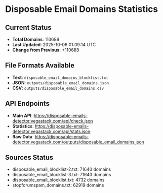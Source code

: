 # Disposable Email Domains Statistics

## Current Status
- **Total Domains**: 110688
- **Last Updated**: 2025-10-06 01:09:14 UTC
- **Change from Previous**: +110688

## File Formats Available
- **Text**: `disposable_email_domains_blocklist.txt`
- **JSON**: `outputs/disposable_email_domains.json`
- **CSV**: `outputs/disposable_email_domains.csv`

## API Endpoints
- **Main API**: https://disposable-emails-detector.vegastack.com/api/check.json
- **Statistics**: https://disposable-emails-detector.vegastack.com/api/stats.json
- **Raw Data**: https://disposable-emails-detector.vegastack.com/outputs/disposable_email_domains.json

## Sources Status
- disposable_email_blocklist-2.txt: 71640 domains
- disposable_email_blocklist-3.txt: 71640 domains
- disposable_email_blocklist.txt: 4732 domains
- stopforumspam_domains.txt: 62919 domains

